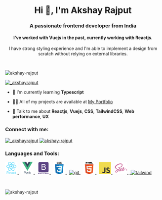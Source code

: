 &nbsp;

<h1 align="center">Hi 👋, I'm Akshay Rajput</h1>
<h3 align="center">A passionate frontend developer from India</h3>
<h4 align="center">I've worked with Vuejs in the past, currently working with Reactjs.</h4>
<p align="center">I have strong styling experience and I'm able to implement a design from scratch without relying on external libraries.</p>
&nbsp;

<p align="left"> <img src="https://komarev.com/ghpvc/?username=akshay-rajput&label=Profile%20views&color=0e75b6&style=flat" alt="akshay-rajput" /> </p>

<p align="left"> <a href="https://twitter.com/_akshayrajput" target="blank"><img src="https://img.shields.io/twitter/follow/_akshayrajput?logo=twitter&style=for-the-badge" alt="_akshayrajput" /></a> </p>

- 🌱 I’m currently learning **Typescript**

- 👨‍💻 All of my projects are available at [My Portfolio](https://akshayr.netlify.app)

- 💬 Talk to me about **Reactjs**, **Vuejs**, **CSS**, **TailwindCSS**, **Web performance**, **UX**

<h3 align="left">Connect with me:</h3>
<p align="left">
<a href="https://twitter.com/_akshayrajput" target="blank"><img align="center" src="https://cdn.jsdelivr.net/npm/simple-icons@3.0.1/icons/twitter.svg" alt="_akshayrajput" height="30" width="40" /></a>
<a href="https://linkedin.com/in/akshay-rajput" target="blank"><img align="center" src="https://cdn.jsdelivr.net/npm/simple-icons@3.0.1/icons/linkedin.svg" alt="akshay-rajput" height="30" width="40" /></a>
</p>

<h3 align="left">Languages and Tools:</h3>
<p align="left"> 
  <a href="https://reactjs.org/" target="_blank"> <img src="https://raw.githubusercontent.com/devicons/devicon/master/icons/react/react-original-wordmark.svg" alt="react" width="40" height="40"/> </a> &nbsp;
  <a href="https://vuejs.org/" target="_blank"> <img src="https://raw.githubusercontent.com/devicons/devicon/master/icons/vuejs/vuejs-original-wordmark.svg" alt="vuejs" width="40" height="40"/> </a> &nbsp; <a href="https://getbootstrap.com" target="_blank"> <img src="https://raw.githubusercontent.com/devicons/devicon/master/icons/bootstrap/bootstrap-plain-wordmark.svg" alt="bootstrap" width="40" height="40"/> </a>&nbsp; <a href="https://www.w3schools.com/css/" target="_blank"> <img src="https://raw.githubusercontent.com/devicons/devicon/master/icons/css3/css3-original-wordmark.svg" alt="css3" width="40" height="40"/> </a>&nbsp; <a href="https://git-scm.com/" target="_blank"> <img src="https://www.vectorlogo.zone/logos/git-scm/git-scm-icon.svg" alt="git" width="40" height="40"/> </a>&nbsp; <a href="https://www.w3.org/html/" target="_blank"> <img src="https://raw.githubusercontent.com/devicons/devicon/master/icons/html5/html5-original-wordmark.svg" alt="html5" width="40" height="40"/> </a>&nbsp; <a href="https://developer.mozilla.org/en-US/docs/Web/JavaScript" target="_blank"> <img src="https://raw.githubusercontent.com/devicons/devicon/master/icons/javascript/javascript-original.svg" alt="javascript" width="40" height="40"/> </a>&nbsp; <a href="https://sass-lang.com" target="_blank"> <img src="https://raw.githubusercontent.com/devicons/devicon/master/icons/sass/sass-original.svg" alt="sass" width="40" height="40"/> </a> &nbsp;<a href="https://tailwindcss.com/" target="_blank"> <img src="https://www.vectorlogo.zone/logos/tailwindcss/tailwindcss-icon.svg" alt="tailwind" width="40" height="40"/> </a></p>

&nbsp;

<p><img align="center" src="https://github-readme-stats.vercel.app/api/top-langs?username=akshay-rajput&show_icons=true&locale=en&layout=compact" alt="akshay-rajput" /></p>
